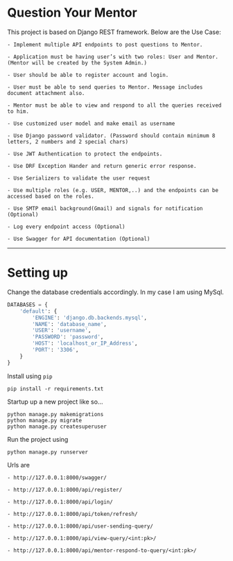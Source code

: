 # Question Your Mentor

This project is based on Django REST framework. Below are the Use Case:

    - Implement multiple API endpoints to post questions to Mentor.

    - Application must be having user’s with two roles: User and Mentor. (Mentor will be created by the System Admin.)

    - User should be able to register account and login.

    - User must be able to send queries to Mentor. Message includes document attachment also.

    - Mentor must be able to view and respond to all the queries received to him.

    - Use customized user model and make email as username

    - Use Django password validator. (Password should contain minimum 8 letters, 2 numbers and 2 special chars)

    - Use JWT Authentication to protect the endpoints.

    - Use DRF Exception Hander and return generic error response.

    - Use Serializers to validate the user request

    - Use multiple roles (e.g. USER, MENTOR,..) and the endpoints can be accessed based on the roles.

    - Use SMTP email background(Gmail) and signals for notification (Optional)

    - Log every endpoint access (Optional)

    - Use Swagger for API documentation (Optional)

----

# Setting up

Change the database credentials accordingly. In my case I am using MySql.

```python
DATABASES = {
    'default': {
        'ENGINE': 'django.db.backends.mysql', 
        'NAME': 'database_name',
        'USER': 'username',
        'PASSWORD': 'password',
        'HOST': 'localhost_or_IP_Address',
        'PORT': '3306',
    }
}
```

Install using `pip`

    pip install -r requirements.txt

Startup up a new project like so...

    python manage.py makemigrations
    python manage.py migrate
    python manage.py createsuperuser

Run the project using

    python manage.py runserver

Urls are

    - http://127.0.0.1:8000/swagger/

    - http://127.0.0.1:8000/api/register/

    - http://127.0.0.1:8000/api/login/

    - http://127.0.0.1:8000/api/token/refresh/

    - http://127.0.0.1:8000/api/user-sending-query/

    - http://127.0.0.1:8000/api/view-query/<int:pk>/

    - http://127.0.0.1:8000/api/mentor-respond-to-query/<int:pk>/

